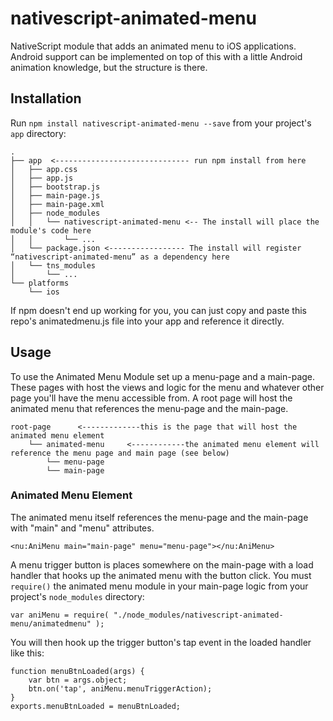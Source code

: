# nativescript-animated-menu

NativeScript module that adds an animated menu to iOS applications. Android support can be implemented on top of this with a little Android animation knowledge, but the structure is there.

## Installation

Run `npm install nativescript-animated-menu --save` from your project's `app` directory:

```
.
├── app  <------------------------------ run npm install from here
│   ├── app.css
│   ├── app.js
│   ├── bootstrap.js
│   ├── main-page.js
│   ├── main-page.xml
│   ├── node_modules
│   │   └── nativescript-animated-menu <-- The install will place the module's code here
│   │       └── ...
│   └── package.json <----------------- The install will register “nativescript-animated-menu” as a dependency here
│   └── tns_modules
│       └── ...
└── platforms
    └── ios
```


If npm doesn't end up working for you, you can just copy and paste this repo's animatedmenu.js file into your app and reference it directly.


## Usage

To use the Animated Menu Module set up a menu-page and a main-page. These pages with host the views and logic for the menu and whatever other page you'll have the menu accessible from.
A root page will host the animated menu that references the menu-page and the main-page.

```
root-page      <-------------this is the page that will host the animated menu element
	└── animated-menu     <------------the animated menu element will reference the menu page and main page (see below)
		└── menu-page
		└── main-page
```



### Animated Menu Element

The animated menu itself references the menu-page and the main-page with "main" and "menu" attributes.
```
<nu:AniMenu main="main-page" menu="menu-page"></nu:AniMenu>
```


A menu trigger button is places somewhere on the main-page with a load handler that hooks up the animated menu with the button click. You must `require()` the animated menu module in your main-page logic from your project's `node_modules` directory:

```
var aniMenu = require( "./node_modules/nativescript-animated-menu/animatedmenu" );
```

You will then hook up the trigger button's tap event in the loaded handler like this:

```
function menuBtnLoaded(args) {
    var btn = args.object;
    btn.on('tap', aniMenu.menuTriggerAction);
}
exports.menuBtnLoaded = menuBtnLoaded;
```





